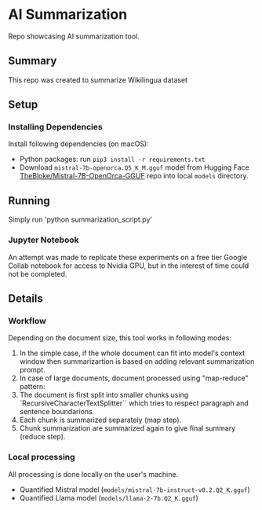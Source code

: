 # AI Summarization
Repo showcasing AI summarization tool.

## Summary
This repo was created to summarize Wikilingua dataset 

## Setup

### Installing Dependencies

Install following dependencies (on macOS):

- Python packages: run `pip3 install -r requirements.txt`
- Download `mistral-7b-openorca.Q5_K_M.gguf` model from Hugging Face [TheBloke/Mistral-7B-OpenOrca-GGUF](https://huggingface.co/TheBloke/Mistral-7B-OpenOrca-GGUF/tree/main) repo into local `models` directory.

## Running
Simply run 'python summarization_script.py'

### Jupyter Notebook

An attempt was made to replicate these experiments on a free tier Google Collab notebook for access to Nvidia GPU, but in the interest of time could not be completed.
## Details

### Workflow

Depending on the document size, this tool works in following modes:
1. In the simple case, if the whole document can fit into model's context window then summarizartion is based on adding relevant summarization prompt.
2. In case of large documents, document processed using "map-reduce" pattern:
  1. The document is first split into smaller chunks using `RecursiveCharacterTextSplitter`` which tries to respect paragraph and sentence boundarions.
  2. Each chunk is summarized separately (map step).
  3. Chunk summarization are summarized again to give final summary (reduce step).

### Local processing
All processing is done locally on the user's machine.
- Quantified Mistral model (`models/mistral-7b-instruct-v0.2.Q2_K.gguf`)
- Quantified Llama model (`models/llama-2-7b.Q2_K.gguf`)